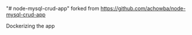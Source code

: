 "# node-mysql-crud-app"
forked from https://github.com/achowba/node-mysql-crud-app

Dockerizing the app 
